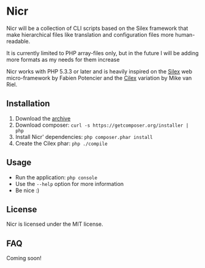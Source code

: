 Nicr
========

Nicr will be a collection of CLI scripts based on the Silex framework that make hierarchical files like translation
and configuration files more human-readable.

It is currently limited to PHP array-files only, but in the future I will be adding more formats as my needs for them increase

Nicr works with PHP 5.3.3 or later and is heavily inspired on the [Silex][1] web micro-framework by Fabien Potencier and
the [Cilex][2] variation by Mike van Riel.

## Installation

 1. Download the [archive][3]
 2. Download composer: `curl -s https://getcomposer.org/installer | php`
 3. Install Nicr' dependencies: `php composer.phar install`
 4. Create the Cilex phar: `php ./compile`

## Usage

 - Run the application: `php console`
 - Use the `--help` option for more information
 - Be nice :)

## License

Nicr is licensed under the MIT license.

[1]: http://silex.sensiolabs.org
[2]: http://cilex.github.com
[3]: https://github.com/cleentfaar/nicr/archive/master.zip

## FAQ

Coming soon!